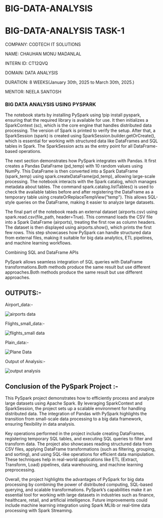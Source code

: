 # BIG-DATA-ANALYSIS

# BIG-DATA-ANALYSIS TASK-1
COMPANY: CODTECH IT SOLUTIONS

NAME: CHAUHAN MONU MADANLAL

INTERN ID: CT12QVQ

DOMAIN: DATA ANALYSIS

DURATION: 8 WEEKS(January 30th, 2025 to March 30th, 2025.)

MENTOR: NEELA SANTOSH

### BIG DATA ANALYSIS USING PYSPARK
The notebook starts by installing PySpark using !pip install pyspark, ensuring that the required library is available for use. It then initializes a SparkContext (sc), which is the core engine that handles distributed data processing. The version of Spark is printed to verify the setup. After that, a SparkSession (spark) is created using SparkSession.builder.getOrCreate(), which is essential for working with structured data like DataFrames and SQL tables in Spark. The SparkSession acts as the entry point for all DataFrame-based operations.

The next section demonstrates how PySpark integrates with Pandas. It first creates a Pandas DataFrame (pd_temp) with 10 random values using NumPy. This DataFrame is then converted into a Spark DataFrame (spark_temp) using spark.createDataFrame(pd_temp), allowing large-scale processing. The notebook interacts with the Spark catalog, which manages metadata about tables. The command spark.catalog.listTables() is used to check the available tables before and after registering the DataFrame as a temporary table using createOrReplaceTempView("temp"). This allows SQL-style queries on the DataFrame, making it easier to analyze large datasets.

The final part of the notebook reads an external dataset (airports.csv) using spark.read.csv(file_path, header=True). This command loads the CSV file into a Spark DataFrame (airports), treating the first row as column headers. The dataset is then displayed using airports.show(), which prints the first few rows. This step showcases how PySpark can handle structured data from external files, making it suitable for big data analytics, ETL pipelines, and machine learning workflows.

Combining SQL and DataFrame APIs

PySpark allows seamless integration of SQL queries with DataFrame transformations.Both methods produce the same result but use different approaches.Both methods produce the same result but use different approaches.

## OUTPUTS:-

Airport_data:-

![airports data](https://github.com/user-attachments/assets/6b93e326-b2c8-4c27-9039-efce0f924713)

Flights_small_data:-

![flights_small data](https://github.com/user-attachments/assets/981ede84-2693-4fd0-ad03-b65e16874963)

Plain_data:-

![Plane Data](https://github.com/user-attachments/assets/205d8325-f0c9-4909-8080-76a695466dfd)

Output of Analysis:-

![output analysis](https://github.com/user-attachments/assets/b40c9870-8511-4cde-81e2-79f7a788948c)

## Conclusion of the PySpark Project :-
This PySpark project demonstrates how to efficiently process and analyze large datasets using Apache Spark. By leveraging SparkContext and SparkSession, the project sets up a scalable environment for handling distributed data. The integration of Pandas with PySpark highlights the transition from small-scale data processing to a big data framework, ensuring flexibility in data analysis.

Key operations performed in the project include creating DataFrames, registering temporary SQL tables, and executing SQL queries to filter and transform data. The project also showcases reading structured data from CSV files, applying DataFrame transformations (such as filtering, grouping, and sorting), and using SQL-like operations for efficient data manipulation. These techniques help in real-world applications like ETL (Extract, Transform, Load) pipelines, data warehousing, and machine learning preprocessing.

Overall, the project highlights the advantages of PySpark for big data processing by combining the power of distributed computing, SQL-based querying, and scalable transformations. PySpark’s capabilities make it an essential tool for working with large datasets in industries such as finance, healthcare, retail, and artificial intelligence. Future improvements could include machine learning integration using Spark MLlib or real-time data processing with Spark Streaming.


